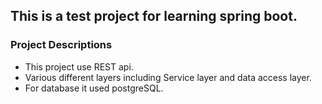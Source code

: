 ## This is a test project for learning spring boot.
 
### Project Descriptions 
- This project use REST api.
- Various different layers including Service layer and data access layer. 
- For database it used postgreSQL.


